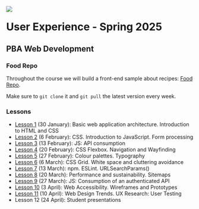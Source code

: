<img src="https://github.com/user-attachments/assets/301941d6-924d-424f-9c95-b3a431c98f0b" align="left" style="z-index: 999;">

# User Experience - Spring 2025
## PBA Web Development

### Food Repo
Throughout the course we will build a front-end sample about recipes: [Food Repo](https://github.com/arturomorarioja/js_food_repo_ux_f25). 

Make sure to `git clone` it and `git pull` the latest version every week.

### Lessons

- [Lesson 1](https://github.com/arturomorarioja-kea/WD_UX_F25/blob/main/Lesson01/README.md) (30 January): Basic web application architecture. Introduction to HTML and CSS
- [Lesson 2](https://github.com/arturomorarioja-kea/WD_UX_F25/blob/main/Lesson02/README.md) (6 February): CSS. Introduction to JavaScript. Form processing
- [Lesson 3](https://github.com/arturomorarioja-kea/WD_UX_F25/blob/main/Lesson03/README.md) (13 February): JS: API consumption
- [Lesson 4](https://github.com/arturomorarioja-kea/WD_UX_F25/blob/main/Lesson04/README.md) (20 February): CSS Flexbox. Navigation and Wayfinding
- [Lesson 5](https://github.com/arturomorarioja-kea/WD_UX_F25/blob/main/Lesson05/README.md) (27 February): Colour palettes. Typography
- [Lesson 6](https://github.com/arturomorarioja-kea/WD_UX_F25/blob/main/Lesson06/README.md) (6 March): CSS Grid. White space and cluttering avoidance
- [Lesson 7](https://github.com/arturomorarioja-kea/WD_UX_F25/blob/main/Lesson07/README.md) (13 March): npm. ESLint. URLSearchParams()
- [Lesson 8](https://github.com/arturomorarioja-kea/WD_UX_F25/blob/main/Lesson08/README.md) (20 March): Performance and sustainability. Sitemaps
- [Lesson 9](https://github.com/arturomorarioja-kea/WD_UX_F25/blob/main/Lesson09/README.md) (27 March): JS: Consumption of an authenticated API
- [Lesson 10](https://github.com/arturomorarioja-kea/WD_UX_F25/edit/main/Lesson10/README.md) (3 April): Web Accessibility. Wireframes and Prototypes
- [Lesson 11](https://github.com/arturomorarioja-kea/WD_UX_F25/blob/main/Lesson11/README.md) (10 April): Web Design Trends. UX Research: User Testing
- Lesson 12 (24 April): Student presentations
